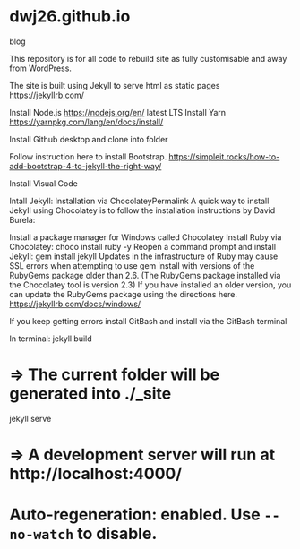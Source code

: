 # dwj26.github.io
blog

This repository is for all code to rebuild site as fully customisable and away from WordPress.

The site is built using Jekyll to serve html as static pages https://jekyllrb.com/

Install Node.js https://nodejs.org/en/ latest LTS
Install Yarn https://yarnpkg.com/lang/en/docs/install/

Install Github desktop and clone into folder

Follow instruction here to install Bootstrap. https://simpleit.rocks/how-to-add-bootstrap-4-to-jekyll-the-right-way/

Install Visual Code

Intall Jekyll:
Installation via ChocolateyPermalink
A quick way to install Jekyll using Chocolatey is to follow the installation instructions by David Burela:

Install a package manager for Windows called Chocolatey
Install Ruby via Chocolatey: choco install ruby -y
Reopen a command prompt and install Jekyll: gem install jekyll
Updates in the infrastructure of Ruby may cause SSL errors when attempting to use gem install with versions of the RubyGems package older than 2.6. (The RubyGems package installed via the Chocolatey tool is version 2.3) If you have installed an older version, you can update the RubyGems package using the directions here.
https://jekyllrb.com/docs/windows/

If you keep getting errors install GitBash and install via the GitBash terminal


In terminal:
jekyll build
# => The current folder will be generated into ./_site

jekyll serve
# => A development server will run at http://localhost:4000/
# Auto-regeneration: enabled. Use `--no-watch` to disable.
